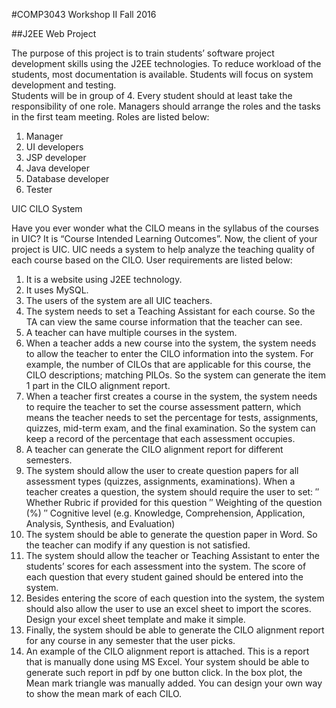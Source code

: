 #COMP3043  Workshop IIFall  2016##J2EE Web Project
The purpose of this project is to train students’ software project development skills using the J2EE technologies.  To reduce workload of the students, most documentation is available.  Students will focus on system development and testing.  Students will be in group of 4.  Every student should at least take the responsibility of one role.  Managers should arrange the roles and the tasks in the first team meeting.  Roles are listed below:1. Manager2. UI developers3. JSP developer4. Java developer5. Database developer6. TesterUIC CILO SystemHave you ever wonder what the CILO means in the syllabus of the courses in UIC? It is “Course Intended Learning Outcomes”.  Now, the client of your project is UIC.  UIC needs a system to help analyze the teaching quality of each course based on the CILO.  User requirements are listed below:
1.	It is a website using J2EE technology.2.	It uses MySQL.3.	The users of the system are all UIC teachers. 4.	The system needs to set a Teaching Assistant for each course.  So the TA can view the same course information that the teacher can see.5.	A teacher can have multiple courses in the system.6.	When a teacher adds a new course into the system, the system needs to allow the teacher to enter the CILO information into the system.  For example, the number of CILOs that are applicable for this course, the CILO descriptions; matching PILOs.  So the system can generate the item 1 part in the CILO alignment report.  7.	When a teacher first creates a course in the system, the system needs to require the teacher to set the course assessment pattern, which means the teacher needs to set the percentage for tests, assignments, quizzes, mid-term exam, and the final examination. So the system can keep a record of the percentage that each assessment occupies.8.	A teacher can generate the CILO alignment report for different semesters.9.	The system should allow the user to create question papers for all assessment types (quizzes, assignments, examinations).  When a teacher creates a question, the system should require the user to set:″	Whether Rubric if provided for this question″	Weighting of the question (%)″	Cognitive level (e.g. Knowledge, Comprehension, Application, Analysis, 	Synthesis, and Evaluation)10.	The system should be able to generate the question paper in Word.  So the teacher can modify if any question is not satisfied.11.	The system should allow the teacher or Teaching Assistant to enter the students’ scores for each assessment into the system.  The score of each question that every student gained should be entered into the system.  12.	Besides entering the score of each question into the system, the system should also allow the user to use an excel sheet to import the scores.  Design your excel sheet template and make it simple.13.	Finally, the system should be able to generate the CILO alignment report for any course in any semester that the user picks.  14.	An example of the CILO alignment report is attached.  This is a report that is manually done using MS Excel.  Your system should be able to generate such report in pdf by one button click.  In the box plot, the Mean mark triangle was manually added.  You can design your own way to show the mean mark of each CILO.